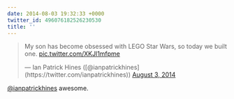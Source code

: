 ```yaml
---
date: 2014-08-03 19:32:33 +0000
twitter_id: 496076182526230530
title: ''
---
```


<blockquote class="twitter-tweet"><p lang="en" dir="ltr">My son has become obsessed with LEGO Star Wars, so today we built one. <a href="http://t.co/XKJl1mfpme">pic.twitter.com/XKJl1mfpme</a></p>&mdash; Ian Patrick Hines ([@ianpatrickhines](https://twitter.com/ianpatrickhines)) <a href="https://twitter.com/ianpatrickhines/status/496036664436076544?ref_src=twsrc%5Etfw">August 3, 2014</a></blockquote>
<script async src="https://platform.twitter.com/widgets.js" charset="utf-8"></script>

[@ianpatrickhines](https://twitter.com/ianpatrickhines) awesome.
